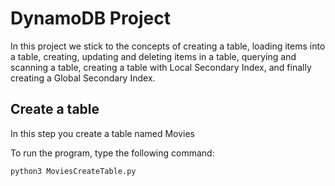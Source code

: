 # DynamoDB Project 
In this project we stick to the concepts of creating a table, loading items into a table, creating, updating and deleting items in a table, querying and scanning a table, creating a table with Local Secondary Index, and finally creating a Global Secondary Index.

## Create a table 
In this step you create a table named Movies

To run the program, type the following command:
```bash
python3 MoviesCreateTable.py
```
